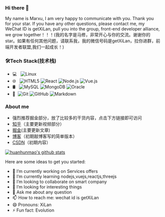 ### Hi there 👋 

My name is Marxu, I am very happy to communicate with you. Thank you for your star. If you have any other questions, please contact me, my WeChat ID is getXiLan, pull you into the group, front-end developer alliance, we grow together！！！(我的名字是马修，非常开心与你的交流。谢谢你的star。如果有任何其他问题，请联系我，我的微信号码是getXiLan，拉你进群，前端开发者联盟,我们一起成长！)






### 🛠Tech Stack(技术栈)

- 💻 &#160; 
![Linux](https://img.shields.io/badge/-Linux-333333?style=flat&logo=Linux&logoColor=FCC624)
- 🌐 &#160; ![HTML5](https://img.shields.io/badge/-HTML5-333333?style=flat&logo=HTML5)
![React](https://img.shields.io/badge/-React.js-333333?style=flat&logo=react.js)
![Node.js](https://img.shields.io/badge/-Node.js-333333?style=flat&logo=node.js)
![Vue.js](https://img.shields.io/badge/-VueJS-333333?style=flat&logo=Vue.js)
- 🛢 &#160; ![MySQL](https://img.shields.io/badge/-MySQL-333333?style=flat&logo=mysql)
![MongoDB](https://img.shields.io/badge/-MongoDB-333333?style=flat&logo=mongodb)
![Oracle](https://img.shields.io/badge/-Oracle-333333?style=flat&logo=Oracle)
- 🔧 &#160;![Git](https://img.shields.io/badge/-Git-333333?style=flat&logo=git)
![GitHub](https://img.shields.io/badge/-GitHub-333333?style=flat&logo=github)
![Markdown](https://img.shields.io/badge/-Markdown-333333?style=flat&logo=markdown)





### About me
- 强烈推荐掘金部分，放了比较多的干货内容，点击下方链接即可访问
- [知乎](https://www.zhihu.com/people/xilan-70)（主要更新视频部分）
- [掘金](https://juejin.cn/user/1741228277763278)(主要更新文章)
- [博客](https://huanhunmao.github.io/)（初期敲博客写的简单版本）
- [CSDN](https://blog.csdn.net/weixin_43815680?spm=1011.2124.3001.5343)（初期内容）



[![huanhunmao's github stats](https://github-readme-stats.vercel.app/api?username=huanhunmao)](https://github.com/anuraghazra/github-readme-stats)




Here are some ideas to get you started:

- 🔭 I’m currently working on Services offers
- 🌱 I’m currently learning nodejs,vuejs,reactjs,threejs
- 👯 I’m looking to collaborate on smart company
- 🤔 I’m looking for interesting things
- 💬 Ask me about any question
- 📫 How to reach me: wechat id is getXiLan
- 😄 Pronouns: XiLan
- ⚡ Fun fact: Evolution



